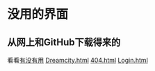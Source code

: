 # 没用的界面

## 从网上和GitHub下载得来的

看看[有没有用](https://github.com/Laomao1104/test/blob/main/WEB.md)
[Dreamcity.html](https://laomao1104.github.io/dreamcity.html/)
[404.html](https://laomao1104.github.io/404.html/)
[Login.html](https://laomao1104.github.io/login.html/)
